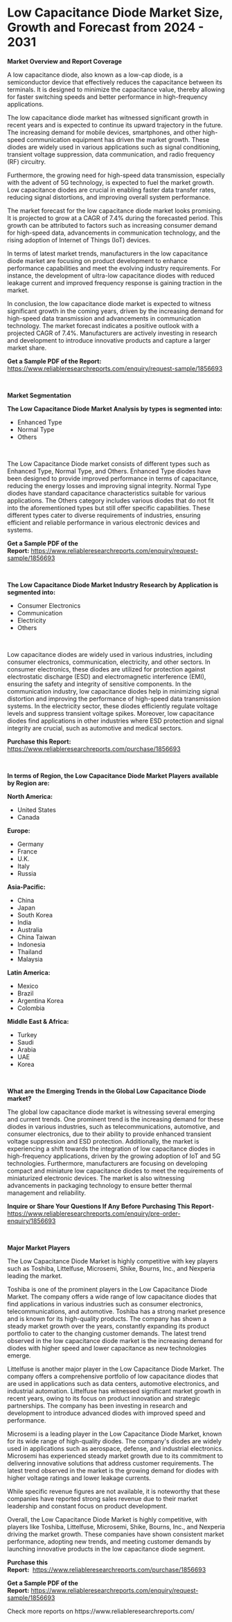 <p><h1>Low Capacitance Diode Market Size, Growth and Forecast from 2024 - 2031</h1></p><p><strong>Market Overview and Report Coverage</strong></p>
<p><p>A low capacitance diode, also known as a low-cap diode, is a semiconductor device that effectively reduces the capacitance between its terminals. It is designed to minimize the capacitance value, thereby allowing for faster switching speeds and better performance in high-frequency applications. </p><p>The low capacitance diode market has witnessed significant growth in recent years and is expected to continue its upward trajectory in the future. The increasing demand for mobile devices, smartphones, and other high-speed communication equipment has driven the market growth. These diodes are widely used in various applications such as signal conditioning, transient voltage suppression, data communication, and radio frequency (RF) circuitry.</p><p>Furthermore, the growing need for high-speed data transmission, especially with the advent of 5G technology, is expected to fuel the market growth. Low capacitance diodes are crucial in enabling faster data transfer rates, reducing signal distortions, and improving overall system performance.</p><p>The market forecast for the low capacitance diode market looks promising. It is projected to grow at a CAGR of 7.4% during the forecasted period. This growth can be attributed to factors such as increasing consumer demand for high-speed data, advancements in communication technology, and the rising adoption of Internet of Things (IoT) devices.</p><p>In terms of latest market trends, manufacturers in the low capacitance diode market are focusing on product development to enhance performance capabilities and meet the evolving industry requirements. For instance, the development of ultra-low capacitance diodes with reduced leakage current and improved frequency response is gaining traction in the market.</p><p>In conclusion, the low capacitance diode market is expected to witness significant growth in the coming years, driven by the increasing demand for high-speed data transmission and advancements in communication technology. The market forecast indicates a positive outlook with a projected CAGR of 7.4%. Manufacturers are actively investing in research and development to introduce innovative products and capture a larger market share.</p></p>
<p><strong>Get a Sample PDF of the Report:</strong> <a href="https://www.reliableresearchreports.com/enquiry/request-sample/1856693">https://www.reliableresearchreports.com/enquiry/request-sample/1856693</a></p>
<p>&nbsp;</p>
<p><strong>Market Segmentation</strong></p>
<p><strong>The Low Capacitance Diode Market Analysis by types is segmented into:</strong></p>
<p><ul><li>Enhanced Type</li><li>Normal Type</li><li>Others</li></ul></p>
<p>&nbsp;</p>
<p><p>The Low Capacitance Diode market consists of different types such as Enhanced Type, Normal Type, and Others. Enhanced Type diodes have been designed to provide improved performance in terms of capacitance, reducing the energy losses and improving signal integrity. Normal Type diodes have standard capacitance characteristics suitable for various applications. The Others category includes various diodes that do not fit into the aforementioned types but still offer specific capabilities. These different types cater to diverse requirements of industries, ensuring efficient and reliable performance in various electronic devices and systems.</p></p>
<p><strong>Get a Sample PDF of the Report:</strong>&nbsp;<a href="https://www.reliableresearchreports.com/enquiry/request-sample/1856693">https://www.reliableresearchreports.com/enquiry/request-sample/1856693</a></p>
<p>&nbsp;</p>
<p><strong>The Low Capacitance Diode Market Industry Research by Application is segmented into:</strong></p>
<p><ul><li>Consumer Electronics</li><li>Communication</li><li>Electricity</li><li>Others</li></ul></p>
<p>&nbsp;</p>
<p><p>Low capacitance diodes are widely used in various industries, including consumer electronics, communication, electricity, and other sectors. In consumer electronics, these diodes are utilized for protection against electrostatic discharge (ESD) and electromagnetic interference (EMI), ensuring the safety and integrity of sensitive components. In the communication industry, low capacitance diodes help in minimizing signal distortion and improving the performance of high-speed data transmission systems. In the electricity sector, these diodes efficiently regulate voltage levels and suppress transient voltage spikes. Moreover, low capacitance diodes find applications in other industries where ESD protection and signal integrity are crucial, such as automotive and medical sectors.</p></p>
<p><strong>Purchase this Report:</strong>&nbsp; <a href="https://www.reliableresearchreports.com/purchase/1856693">https://www.reliableresearchreports.com/purchase/1856693</a></p>
<p>&nbsp;</p>
<p><strong>In terms of Region, the Low Capacitance Diode Market Players available by Region are:</strong></p>
<p>
    <p> <strong> North America: </strong>
        <ul>
            <li>United States</li>
            <li>Canada</li>
        </ul>
        </p> 
    <p> <strong> Europe: </strong>
        <ul>
            <li>Germany</li>
            <li>France</li>
            <li>U.K.</li>
            <li>Italy</li>
            <li>Russia</li>
        </ul>
        </p> 
    <p> <strong> Asia-Pacific: </strong>
        <ul>
            <li>China</li>
            <li>Japan</li>
            <li>South Korea</li>
            <li>India</li>
            <li>Australia</li>
            <li>China Taiwan</li>
            <li>Indonesia</li>
            <li>Thailand</li>
            <li>Malaysia</li>
        </ul>
        </p> 
    <p> <strong> Latin America: </strong>
        <ul>
            <li>Mexico</li>
            <li>Brazil</li>
            <li>Argentina Korea</li>
            <li>Colombia</li>
        </ul>
        </p> 
    <p> <strong> Middle East & Africa: </strong>
        <ul>
            <li>Turkey</li>
            <li>Saudi</li>
            <li>Arabia</li>
            <li>UAE</li>
            <li>Korea</li>
        </ul>
    </p>
    </p>
<p>&nbsp;</p>
<p><strong>What are the Emerging Trends in the Global Low Capacitance Diode market?</strong></p>
<p><p>The global low capacitance diode market is witnessing several emerging and current trends. One prominent trend is the increasing demand for these diodes in various industries, such as telecommunications, automotive, and consumer electronics, due to their ability to provide enhanced transient voltage suppression and ESD protection. Additionally, the market is experiencing a shift towards the integration of low capacitance diodes in high-frequency applications, driven by the growing adoption of IoT and 5G technologies. Furthermore, manufacturers are focusing on developing compact and miniature low capacitance diodes to meet the requirements of miniaturized electronic devices. The market is also witnessing advancements in packaging technology to ensure better thermal management and reliability.</p></p>
<p><strong>Inquire or Share Your Questions If Any Before Purchasing This Report</strong>- <a href="https://www.reliableresearchreports.com/enquiry/pre-order-enquiry/1856693">https://www.reliableresearchreports.com/enquiry/pre-order-enquiry/1856693</a></p>
<p>&nbsp;</p>
<p><strong>Major Market Players</strong></p>
<p><p>The Low Capacitance Diode Market is highly competitive with key players such as Toshiba, Littelfuse, Microsemi, Shike, Bourns, Inc., and Nexperia leading the market. </p><p>Toshiba is one of the prominent players in the Low Capacitance Diode Market. The company offers a wide range of low capacitance diodes that find applications in various industries such as consumer electronics, telecommunications, and automotive. Toshiba has a strong market presence and is known for its high-quality products. The company has shown a steady market growth over the years, constantly expanding its product portfolio to cater to the changing customer demands. The latest trend observed in the low capacitance diode market is the increasing demand for diodes with higher speed and lower capacitance as new technologies emerge. </p><p>Littelfuse is another major player in the Low Capacitance Diode Market. The company offers a comprehensive portfolio of low capacitance diodes that are used in applications such as data centers, automotive electronics, and industrial automation. Littelfuse has witnessed significant market growth in recent years, owing to its focus on product innovation and strategic partnerships. The company has been investing in research and development to introduce advanced diodes with improved speed and performance.</p><p>Microsemi is a leading player in the Low Capacitance Diode Market, known for its wide range of high-quality diodes. The company's diodes are widely used in applications such as aerospace, defense, and industrial electronics. Microsemi has experienced steady market growth due to its commitment to delivering innovative solutions that address customer requirements. The latest trend observed in the market is the growing demand for diodes with higher voltage ratings and lower leakage currents.</p><p>While specific revenue figures are not available, it is noteworthy that these companies have reported strong sales revenue due to their market leadership and constant focus on product development.</p><p>Overall, the Low Capacitance Diode Market is highly competitive, with players like Toshiba, Littelfuse, Microsemi, Shike, Bourns, Inc., and Nexperia driving the market growth. These companies have shown consistent market performance, adopting new trends, and meeting customer demands by launching innovative products in the low capacitance diode segment.</p></p>
<p><strong>Purchase this Report:</strong>&nbsp;&nbsp;<a href="https://www.reliableresearchreports.com/purchase/1856693">https://www.reliableresearchreports.com/purchase/1856693</a></p>
<p></p>
<p><strong>Get a Sample PDF of the Report:</strong>&nbsp;<a href="https://www.reliableresearchreports.com/enquiry/request-sample/1856693">https://www.reliableresearchreports.com/enquiry/request-sample/1856693</a></p>
<p>Check more reports on https://www.reliableresearchreports.com/</p>